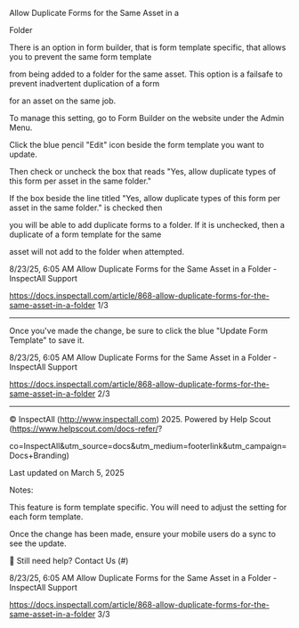 Allow Duplicate Forms for the Same Asset in a

Folder

There is an option in form builder, that is form template specific, that allows you to prevent the same form template

from being added to a folder for the same asset. This option is a failsafe to prevent inadvertent duplication of a form

for an asset on the same job.

To manage this setting, go to Form Builder on the website under the Admin Menu.

Click the blue pencil "Edit" icon beside the form template you want to update.

Then check or uncheck the box that reads "Yes, allow duplicate types of this form per asset in the same folder."

If the box beside the line titled "Yes, allow duplicate types of this form per asset in the same folder." is checked then

you will be able to add duplicate forms to a folder. If it is unchecked, then a duplicate of a form template for the same

asset will not add to the folder when attempted.

8/23/25, 6:05 AM Allow Duplicate Forms for the Same Asset in a Folder - InspectAll Support

https://docs.inspectall.com/article/868-allow-duplicate-forms-for-the-same-asset-in-a-folder 1/3


---

Once you've made the change, be sure to click the blue "Update Form Template" to save it.

8/23/25, 6:05 AM Allow Duplicate Forms for the Same Asset in a Folder - InspectAll Support

https://docs.inspectall.com/article/868-allow-duplicate-forms-for-the-same-asset-in-a-folder 2/3


---

© InspectAll (http://www.inspectall.com) 2025. Powered by Help Scout (https://www.helpscout.com/docs-refer/?

co=InspectAll&utm_source=docs&utm_medium=footerlink&utm_campaign=Docs+Branding)

Last updated on March 5, 2025

Notes:

This feature is form template specific. You will need to adjust the setting for each form template.

Once the change has been made, ensure your mobile users do a sync to see the update.

 Still need help? Contact Us (#)

8/23/25, 6:05 AM Allow Duplicate Forms for the Same Asset in a Folder - InspectAll Support

https://docs.inspectall.com/article/868-allow-duplicate-forms-for-the-same-asset-in-a-folder 3/3

